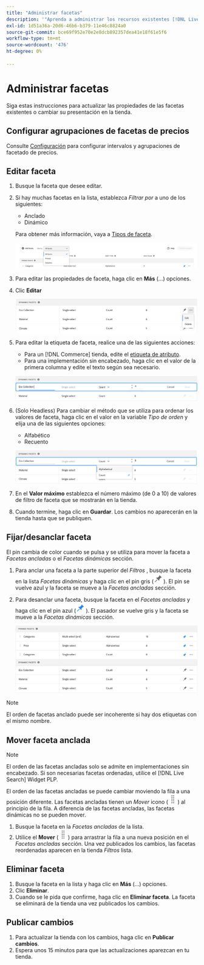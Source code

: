 ```yaml
---
title: "Administrar facetas"
description: '"Aprenda a administrar los recursos existentes [!DNL Live Search] facetas".'
exl-id: 1d51a36a-20d6-46b6-b379-11e46c8824a0
source-git-commit: bce69f952e70e2e8dcb892357dea41e18f61e5f6
workflow-type: tm+mt
source-wordcount: '476'
ht-degree: 0%

---
```


# Administrar facetas

Siga estas instrucciones para actualizar las propiedades de las facetas existentes o cambiar su presentación en la tienda.

## Configurar agrupaciones de facetas de precios

Consulte [Configuración](settings.md) para configurar intervalos y agrupaciones de facetado de precios.

## Editar faceta

1. Busque la faceta que desee editar.
1. Si hay muchas facetas en la lista, establezca *Filtrar por* a uno de los siguientes:

   * Anclado
   * Dinámico

   Para obtener más información, vaya a [Tipos de faceta](facets-type.md).

   ![Facetas de filtro](assets/facets-filter-by-cropped.png)

1. Para editar las propiedades de faceta, haga clic en **Más** (...) opciones.
1. Clic **Editar**

   ![Editar opciones](assets/facet-edit-menu.png)

1. Para editar la etiqueta de faceta, realice una de las siguientes acciones:

   * Para un [!DNL Commerce] tienda, edite el [etiqueta de atributo](https://experienceleague.adobe.com/docs/commerce-admin/catalog/product-attributes/product-attributes.html).
   * Para una implementación sin encabezado, haga clic en el valor de la primera columna y edite el texto según sea necesario.

   ![Editar etiqueta](assets/facet-edit-label.png)

1. (Solo Headless) Para cambiar el método que se utiliza para ordenar los valores de faceta, haga clic en el valor en la variable *Tipo de orden* y elija una de las siguientes opciones:

   * Alfabético
   * Recuento

   ![Editar recuento](assets/facets-edit-count.png)

1. En el **Valor máximo** establezca el número máximo (de 0 a 10) de valores de filtro de faceta que se mostrarán en la tienda.
1. Cuando termine, haga clic en **Guardar**.
Los cambios no aparecerán en la tienda hasta que se publiquen.

## Fijar/desanclar faceta

El pin cambia de color cuando se pulsa y se utiliza para mover la faceta a *Facetas ancladas* o el *Facetas dinámicas* sección.

1. Para anclar una faceta a la parte superior del *Filtros* , busque la faceta en la lista *Facetas dinámicas* y haga clic en el pin gris (![Anclar selector](assets/btn-pin-gray.png)).
El pin se vuelve azul y la faceta se mueve a la *Facetas ancladas* sección.
1. Para desanclar una faceta, busque la faceta en el *Facetas ancladas* y haga clic en el pin azul (![Anclar selector](assets/btn-pin-blue.png)).
El pasador se vuelve gris y la faceta se mueve a la *Facetas dinámicas* sección.

   ![Facetas ancladas y dinámicas](assets/facets-pinned-unpinned.png)

>[!NOTE]
>
>El orden de facetas anclado puede ser incoherente si hay dos etiquetas con el mismo nombre.

## Mover faceta anclada

>[!NOTE]
>
>El orden de las facetas ancladas solo se admite en implementaciones sin encabezado. Si son necesarias facetas ordenadas, utilice el [!DNL Live Search] Widget PLP.

El orden de las facetas ancladas se puede cambiar moviendo la fila a una posición diferente. Las facetas ancladas tienen un *Mover* icono (![Selector de movimiento](assets/btn-move.png)) al principio de la fila. A diferencia de las facetas ancladas, las facetas dinámicas no se pueden mover.

1. Busque la faceta en la *Facetas ancladas* de la lista.
1. Utilice el **Mover** (![Selector de movimiento](assets/btn-move.png)) para arrastrar la fila a una nueva posición en el *Facetas ancladas* sección.
Una vez publicados los cambios, las facetas reordenadas aparecen en la tienda *Filtros* lista.

## Eliminar faceta

1. Busque la faceta en la lista y haga clic en **Más** (...) opciones.
1. Clic **Eliminar**.
1. Cuando se le pida que confirme, haga clic en **Eliminar faceta**.
La faceta se eliminará de la tienda una vez publicados los cambios.

## Publicar cambios

1. Para actualizar la tienda con los cambios, haga clic en **Publicar cambios**.
1. Espera unos 15 minutos para que las actualizaciones aparezcan en tu tienda.
